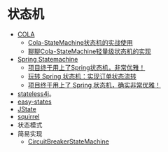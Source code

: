 # 状态机

* [COLA](https://github.com/alibaba/COLA)
  * [Cola-StateMachine状态机的实战使用](https://mp.weixin.qq.com/s/qGDSgcaTonqnXoB5rKeJIg)
  * [聊聊Cola-StateMachine轻量级状态机的实现](https://mp.weixin.qq.com/s/jRa_UZRM2q-YPW0d-GHOVQ)
* [Spring Statemachine](https://spring.io/projects/spring-statemachi)
  * [项目终于用上了Spring状态机，非常优雅！](https://mp.weixin.qq.com/s/bmnCxzwZRqHbAhdEWAHe8A)
  * [玩转 Spring 状态机：实现订单状态流转](https://mp.weixin.qq.com/s/WWpWasscFgaP1Ugd5ndzQw)
  * [项目终于用上了 Spring 状态机，确实非常优雅！](https://mp.weixin.qq.com/s/pPWa1OWebC6yjCAGN-oYjQ)
* [stateless4j](https://github.com/stateless4j/stateless4j)。
* [easy-states](https://github.com/j-easy/easy-states)
* [JState](https://github.com/UnquietCode/JState)
* [squirrel](https://github.com/hekailiang/squirrel)
* 状态模式
* 简易实现
  * [CircuitBreakerStateMachine](https://github.com/resilience4j/resilience4j/blob/master/resilience4j-circuitbreaker/src/main/java/io/github/resilience4j/circuitbreaker/internal/CircuitBreakerStateMachine.java)

